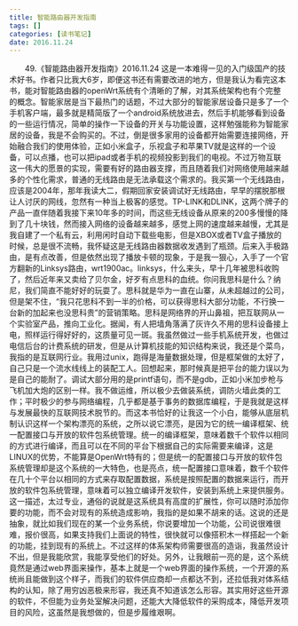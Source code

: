 ```yaml
---
title: 智能路由器开发指南
tags: []
categories: [读书笔记]
date: 2016.11.24 
---
```



&emsp;&emsp;49.《智能路由器开发指南》2016.11.24 这是一本难得一见的入门级国产的技术好书。作者只比我大6岁，即便这书还有需要改进的地方，但是我认为看完这本书，能对智能路由器的openWrt系统有个清晰的了解，对其系统架构也有个完整的概念。智能家居是当下最热门的话题，不过大部分的智能家居设备只是多了一个手机客户端，最多就是精简版了一个android系统放进去，然后手机能够看到设备的一些运行情况，简单的操作一下设备的开关与功能设置，这样勉强能称为智能家居的设备，我是不会购买的。不过，倒是很多家用的设备都开始需要连接网络，开始融合我们的使用体验，正如小米盒子，乐视盒子和苹果TV就是这样的一个设备，可以点播，也可以把ipad或者手机的视频投影到我们的电视。不过万物互联这一伟大的愿景的实现，需要有好的路由器支撑，而且随着我们对网络使用越来越多的个性化需求，普通的无线路由是无法承载这个需求的。我买第一个无线路由，应该是2004年，那年我读大二，假期回家安装调试好无线路由，早早的摆脱那根让人讨厌的网线，忽然有一种当上极客的感觉。TP-LINK和DLINK，这两个牌子的产品一直伴随着我接下来10年多的时间，而这些无线设备从原来的200多慢慢的降到了几十块钱，然而接入网络的设备越来越多，感觉上网的速度越来越慢，尤其是我自建了一个私有云，利用闲时自动下载些电影，但是XBOX或者TV盒子播放的时候，总是很不流畅，我怀疑这是无线路由器数据收发遇到了瓶颈。后来入手极路由，是有点改善，但是依然出现了播放卡顿的现象，于是我一狠心，入手了一个官方翻新的Linksys路由，wrt1900ac。linksys，什么来头，早十几年被思科收购了，然后近年来又卖给了贝尔金，好歹有点思科的血统。你问我思科是什么？纳尼，我们简直不能好好的玩耍了。思科就是华为一直在山寨，从未超越过的公司，但是架不住，“我只花思科不到一半的价格，可以获得思科大部分功能，不行换一台新的加起来也没思科贵”的营销策略。思科是网络界的开山鼻祖，把互联网从一个实验室产品，推向工业化。据闻，有人把墙角落满了灰许久不用的思科设备接上电，照样运行得好好的，这质量可见一斑。我虽然做过一些手机系统开发，也做过电信后台的计费系统的研发，但是从计算机技能的知识结构来说，我还是个菜鸟，我指的是互联网行业。我用过unix，跑得是海量数据处理，但是框架做的太好了，自己只是一个流水线线上的装配工人。回想起来，那时候真是把平台的能力误以为是自己的能耐了。调试大部分用的是printf语句，而不是gdb，正如小米加步枪与飞机加大炮的区别一样。我不做运维，所以极少去做装系统，调防火墙此类的工作；平时极少的参与网络编程，几乎都是基于事务的数据库编程，于是我就是这样与发展最快的互联网技术脱节的。而这本书恰好的让我这一个小白，能够从底层机制认识这样一个架构漂亮的系统，之所以说它漂亮，是因为它的统一编译框架、统一配置接口与开放的软件包系统管理。统一的编译框架，意味着数千个软件以相同的方式进行编译，而且可以在不同的平台下根据自己的实际需要来编译，这是LINUX的优势，不能算是OpenWrt特有的；但是统一的配置接口与开放的软件包系统管理却是这个系统的一大特色，也是亮点，统一配置接口意味着，数千个软件在几十个平台以相同的方式来存取配置数据，系统是按照配置的数据来运行，而开放的软件包系统管理，意味着可以独立编译开发软件，安装到系统上来提供服务。这一描述，太过专业，通俗的说就是这系统具有高度的扩展性，你可以随时添加你要的功能，而不会对现有的系统造成影响，我指的是如果不胡来的话。这说的还是抽象，就比如我们现在的某一个业务系统，你说要增加一个功能，公司说很难很难，报价很高，如果支持我们上面说的特性，很快就可以像搭积木一样搭起一个新的功能，挂到现有的系统上。不过这样的体系架构师需要很高的造诣，我虽然设计不出，但是我能欣赏，我能享受他们的好处。另外，让我眼前一亮的是，这个系统竟然是通过web界面来操作，基本上就是一个web界面的操作系统，一个开源的系统尚且能做到这个样子，而我们的软件供应商却一点都达不到，还拉低我对体系结构的认知，除了用穷凶恶极来形容，我还真不知道该怎么形容。其实用好这些开源的软件，不但能为业务处室解决问题，还能大大降低软件的采购成本，降低开发项目的风险，这虽然是我想做的，但是步履维艰啊。

